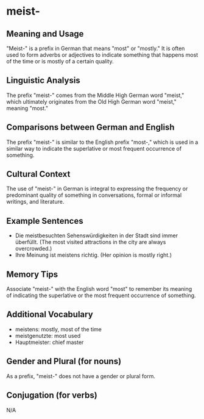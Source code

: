 # meist-
## Meaning and Usage
"Meist-" is a prefix in German that means "most" or "mostly." It is often used to form adverbs or adjectives to indicate something that happens most of the time or is mostly of a certain quality.

## Linguistic Analysis
The prefix "meist-" comes from the Middle High German word "meist," which ultimately originates from the Old High German word "meist," meaning "most."

## Comparisons between German and English
The prefix "meist-" is similar to the English prefix "most-," which is used in a similar way to indicate the superlative or most frequent occurrence of something.

## Cultural Context
The use of "meist-" in German is integral to expressing the frequency or predominant quality of something in conversations, formal or informal writings, and literature.

## Example Sentences
- Die meistbesuchten Sehenswürdigkeiten in der Stadt sind immer überfüllt. (The most visited attractions in the city are always overcrowded.)
- Ihre Meinung ist meistens richtig. (Her opinion is mostly right.)

## Memory Tips
Associate "meist-" with the English word "most" to remember its meaning of indicating the superlative or the most frequent occurrence of something.

## Additional Vocabulary
- meistens: mostly, most of the time
- meistgenutzte: most used
- Hauptmeister: chief master

## Gender and Plural (for nouns)
As a prefix, "meist-" does not have a gender or plural form.

## Conjugation (for verbs)
N/A